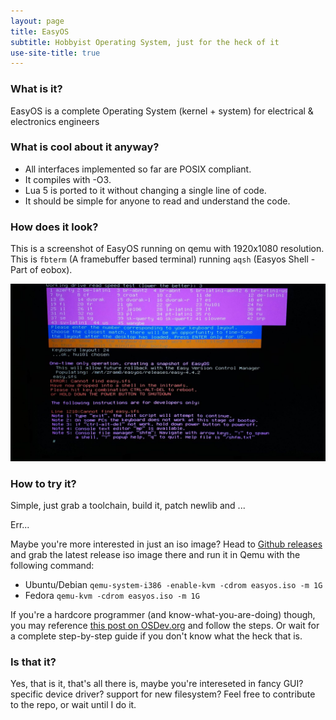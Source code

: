 ```yaml
---
layout: page
title: EasyOS
subtitle: Hobbyist Operating System, just for the heck of it
use-site-title: true
---
```


### What is it?
EasyOS is a complete Operating System (kernel + system) for electrical & electronics engineers

### What is cool about it anyway?
- All interfaces implemented so far are POSIX compliant.
- It compiles with -O3.
- Lua 5 is ported to it without changing a single line of code.
- It should be simple for anyone to read and understand the code.

### How does it look?
This is a screenshot of EasyOS running on qemu with 1920x1080 resolution. This is `fbterm` (A framebuffer based terminal) running `aqsh` (Easyos Shell - Part of eobox).

![Image of EasyOs](/img/screenshot.png)

### How to try it?
Simple, just grab a toolchain, build it, patch newlib and ...

Err...

Maybe you're more interested in just an iso image? Head to [Github releases](https://github.com/bennixx/easyos/releases) and grab the latest release iso image there and run it in Qemu with the following command:
- Ubuntu/Debian
`qemu-system-i386 -enable-kvm -cdrom easyos.iso -m 1G`
- Fedora
`qemu-kvm -cdrom easyos.iso -m 1G`

If you're a hardcore programmer (and know-what-you-are-doing) though, you may reference [this post on OSDev.org](https://forum.osdev.org/viewtopic.php?f=2&t=32714) and follow the steps. Or wait for a complete step-by-step guide if you don't know what the heck that is.

### Is that it?
Yes, that is it, that's all there is, maybe you're intereseted in fancy GUI? specific device driver? support for new filesystem? Feel free to contribute to the repo, or wait until I do it.
